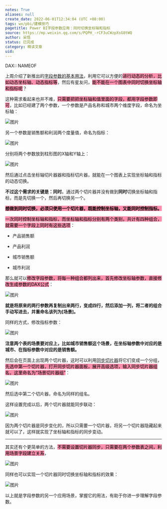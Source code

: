 ```yaml
---
notes: True
aliases: null
create_date: 2022-06-01T12:34:04 (UTC +08:00)
tags: wx/pbi/建模技巧
pagetitle: Power BI字段参数应用：同时切换坐标轴和指标
source: https://mp.weixin.qq.com/s/PQPH_-rCF3uCWzpXsG8tWQ
author: 采悟
status: 已完成
category: 精读文章
uid: 
---
```


DAX:: NAMEOF

上周介绍了新推出的[字段参数的基本用法](http://mp.weixin.qq.com/s?__biz=MzA4MzQwMjY4MA==&mid=2484080273&idx=1&sn=b985ea8a53854f41a1ba75c0585cb3cd&chksm=8e13a446b9642d5085b1590f38ca7dd36c085269ae2d5d0fe75e09c57fc1ae270158d15d79db&scene=21#wechat_redirect)，利用它可以方便的<mark style="background: #FF5582A6;">进行动态的分析，比如动态坐标轴、动态指标等</mark>，然后有星友问，<mark style="background: #FF5582A6;">能不能在一个图表中同时切换坐标轴和指标呢</mark>？  

这种需求看起来也并不难，<mark style="background: #FF5582A6;">只需要把把坐标轴和值里面的字段，都用字段参数即可</mark>，比如已经建了两个参数，一个参数是产品名称和城市两个维度字段，命名为坐标轴：

![图片](https://mmbiz.qpic.cn/mmbiz_png/aHEbZtANQJMP6F6LPwbTGIZ5zF214qoFhGOuqY7efbqYBNRIpmZbYkUvoz4HTVKt5jbfjibA9GkZEibwLeqpUbGg/640?wx_fmt=png&wxfrom=5&wx_lazy=1&wx_co=1)

另一个参数是销售额和利润两个度量值，命名为指标：

![图片](https://mmbiz.qpic.cn/mmbiz_png/aHEbZtANQJMP6F6LPwbTGIZ5zF214qoF1Yaz5ibJuMaB6LtgzKfN5Z2WDHB8WVAFibzK1aPhSiccOFHMEgdTTic6qQ/640?wx_fmt=png&wxfrom=5&wx_lazy=1&wx_co=1)

分别将两个参数放到柱形图的X轴和Y轴上：

![图片](https://mmbiz.qpic.cn/mmbiz_png/aHEbZtANQJMP6F6LPwbTGIZ5zF214qoFhlWEt3E1NdTQBkpHicFUPKLVvN4bVo6O6icPDRrbXxOzVQibvHFEFX8Jg/640?wx_fmt=png&wxfrom=5&wx_lazy=1&wx_co=1)

然后通过点击坐标轴切片器器和指标切片器，就能在一个图表上实现坐标轴和指标的动态切换。  

**不过这个需求的关键是：同时**。通过两个切片器并没有做到**同时**切换坐标轴和指标，而是先切换一个，然后再切换另一个。

**<mark style="background: #FF5582A6;">想做到同时切换，必须只使用一个切片器，既能控制坐标轴，又能同时控制指标。</mark>**

<mark style="background: #FF5582A6;">一次同时控制坐标轴和指标，而坐标轴和指标分别有两个类别，共计有四种组合，就需要一个字段上同时有这些选项</mark>：

-   产品销售额
    
-   产品利润  
    
-   城市销售额
    
-   城市利润
    

那么就可以<mark style="background: #FF5582A6;">修改字段参数，将每一种组合都列出来，首先修改坐标轴参数，直接修改生成参数的DAX公式</mark>：  

![图片](https://mmbiz.qpic.cn/mmbiz_png/aHEbZtANQJMP6F6LPwbTGIZ5zF214qoFgCL2kf64b7qjFtQZRb1VazIKvjmnq3EP3ME3yTchicLfPulvc0YGW2w/640?wx_fmt=png&wxfrom=5&wx_lazy=1&wx_co=1)

**就是将原来的两行参数再复制出来两行，变成四行，然后添加一列，将二者的组合手动写进去，并重命名该列为\[场景\]。**  

同样的方式，修改指标参数：

![图片](https://mmbiz.qpic.cn/mmbiz_png/aHEbZtANQJMP6F6LPwbTGIZ5zF214qoFveEeWds3AR63ic24QhuHKcfQmIWlNTcrSWqBgf7vsQC5CCCWpDibqFqA/640?wx_fmt=png&wxfrom=5&wx_lazy=1&wx_co=1)

**注意两个表的场景要对应上，比如城市销售额这个场景，在坐标轴参数中对应的是城市、在指标参数中对应的是销售额。**  

然后会在页面上出现两个切片器，这时可以利用[同步切片器](http://mp.weixin.qq.com/s?__biz=MzA4MzQwMjY4MA==&mid=2484068670&idx=1&sn=c3058974e1651626ff2a80a318e6e7da&chksm=8e0c4be9b97bc2ff1cccdb26a04e84534eb3c129776ef26e71c99459ab57e54c006debfb3b2c&scene=21#wechat_redirect)将它们变成一个分组，<mark style="background: #FF5582A6;">先选中第一个切片器，打开同步切片器面板，展开高级选项，输入同步切片器组名，这里命名为“场景切片器组”</mark>：  

![图片](https://mmbiz.qpic.cn/mmbiz_png/aHEbZtANQJMP6F6LPwbTGIZ5zF214qoF3N9KcKKicUic3FVm0o9rPgSJpJsCaibIicQlCwvhzZLKvGnjsJsq5b6how/640?wx_fmt=png&wxfrom=5&wx_lazy=1&wx_co=1)

然后选中第二个切片器，命名为同样的组名。

这样设置完成以后，两个切片器就能同步联动：

![图片](https://mmbiz.qpic.cn/mmbiz_gif/aHEbZtANQJMP6F6LPwbTGIZ5zF214qoFIFYyEgtkyu1Y8SYhSN4icIFvtrbHDljlVuxBwznaib6sia0ib3IDLI5tjg/640?wx_fmt=gif&wxfrom=5&wx_lazy=1)

因为两个切片器是同步变化的，所以只需要一个切片器，将另一个切片器隐藏起来就可以了，这样就实现了坐标轴和指标的同步变动。  

___

其实还有个更简单的方法，<mark style="background: #FF5582A6;">不需要设置切片器同步，只需要在两个参数表之间，利用场景字段建立关系</mark>，  

![图片](https://mmbiz.qpic.cn/mmbiz_png/aHEbZtANQJMP6F6LPwbTGIZ5zF214qoFibklxrq1PmhniaRPcibNpU1tAfkW4yDybOzW2YdBicZ1xMj8GeULREtG3g/640?wx_fmt=png&wxfrom=5&wx_lazy=1&wx_co=1)

同样也可以实现一个切片器同时切换坐标轴和指标的效果：

![图片](https://mmbiz.qpic.cn/mmbiz_png/aHEbZtANQJMP6F6LPwbTGIZ5zF214qoFa9duj7M65p03bgJvFrBCNLQ3jJJk2tug0qbVZhVm40kqlVm9GAPjEg/640?wx_fmt=png&wxfrom=5&wx_lazy=1&wx_co=1)

以上就是字段参数的另一个应用场景，掌握它的用法，有助于你进一步理解字段参数。
